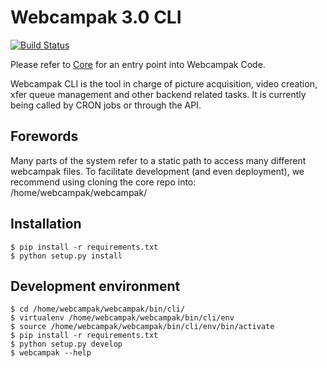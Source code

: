 Webcampak 3.0 CLI
==============================================================================

[![Build Status](https://travis-ci.org/Webcampak/cli.svg?branch=develop)](https://travis-ci.org/Webcampak/cli) 

Please refer to [Core](https://github.com/Webcampak/core) for an entry point into Webcampak Code.

Webcampak CLI is the tool in charge of picture acquisition, video creation, xfer queue management and other backend related tasks.
It is currently being called by CRON jobs or through the API.

Forewords
------------
Many parts of the system refer to a static path to access many different webcampak files. 
To facilitate development (and even deployment), we recommend using cloning the core repo into: /home/webcampak/webcampak/


Installation
------------

```
$ pip install -r requirements.txt
$ python setup.py install
```

Development environment
------------

```
$ cd /home/webcampak/webcampak/bin/cli/
$ virtualenv /home/webcampak/webcampak/bin/cli/env
$ source /home/webcampak/webcampak/bin/cli/env/bin/activate
$ pip install -r requirements.txt
$ python setup.py develop
$ webcampak --help
```
